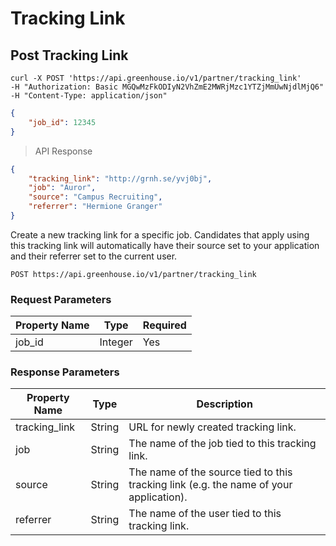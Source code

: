 # Tracking Link

## Post Tracking Link

```shell
curl -X POST 'https://api.greenhouse.io/v1/partner/tracking_link'
-H "Authorization: Basic MGQwMzFkODIyN2VhZmE2MWRjMzc1YTZjMmUwNjdlMjQ6"
-H "Content-Type: application/json"
```

```json
{
	"job_id": 12345
}
```

> API Response

```json
{ 
	"tracking_link": "http://grnh.se/yvj0bj",
	"job": "Auror", 
	"source": "Campus Recruiting",
	"referrer": "Hermione Granger"
}
```

Create a new tracking link for a specific job. Candidates that apply using this tracking link will automatically have their source set to your application and their referrer set to the current user.


`POST https://api.greenhouse.io/v1/partner/tracking_link`


### Request Parameters


Property Name | Type | Required
-------------- | -------------- | -------------- 
job_id | Integer | Yes


### Response Parameters


Property Name | Type            | Description
-------------- | -------------- | --------------
tracking_link  | String         | URL for newly created tracking link.
job            | String         | The name of the job tied to this tracking link.
source         | String         | The name of the source tied to this tracking link (e.g. the name of your application).
referrer       | String         | The name of the user tied to this tracking link.